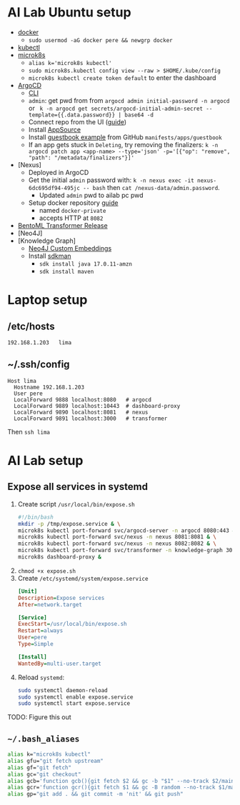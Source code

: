 # AI Lab Ubuntu setup

- [docker](https://docs.docker.com/engine/install/ubuntu/)
  - `sudo usermod -aG docker pere && newgrp docker`
- [kubectl](https://kubernetes.io/docs/tasks/tools/install-kubectl-linux/)
- [microk8s](https://microk8s.io/)
  - `alias k='microk8s kubectl'`
  - `sudo microk8s.kubectl config view --raw > $HOME/.kube/config`
  - `microk8s kubectl create token default` to enter the dashboard
- [ArgoCD](https://argo-cd.readthedocs.io/en/stable/getting_started/)
  - [CLI](https://argo-cd.readthedocs.io/en/stable/cli_installation/)
  - `admin`:  get pwd from from `argocd admin initial-password -n argocd` or ` k -n argocd get secrets/argocd-initial-admin-secret --template={{.data.password}} | base64 -d`
  - Connect repo from the UI ([guide](https://www.webagesolutions.com/blog/deploy-an-application-using-argocd))
  - Install [AppSource](https://blog.argoproj.io/introducing-the-appsource-controller-for-argocd-52f21d28d643)
  - Install [guestbook example](https://argo-cd.readthedocs.io/en/stable/getting_started/) from GitHub `manifests/apps/guestbook`
  - If an app gets stuck in `Deleting`, try removing the finalizers: `k -n argocd patch app <app-name> --type='json' -p='[{"op": "remove", "path": "/metadata/finalizers"}]'`
- [Nexus]
  - Deployed in ArgoCD
  - Get the initial `admin` password with: `k -n nexus exec -it nexus-6dc695df94-495jc -- bash` then `cat /nexus-data/admin.password`.
    - Updated `admin` pwd to ailab pc pwd
  - Setup docker repository [guide](https://medium.com/codemonday/setup-nexus-oss-on-docker-as-docker-registry-for-learning-748c23f0b951)
    - named `docker-private`
    - accepts HTTP at `8082`
- [BentoML Transformer Release](knowledge_graph/README.md)
- [Neo4J]
- [Knowledge Graph]
  - [Neo4J Custom Embeddings](knowledge_graph/README.md)
  - Install [sdkman](https://sdkman.io/install)
    - `sdk install java 17.0.11-amzn`
    - `sdk install maven`

# Laptop setup

## /etc/hosts

```
192.168.1.203   lima
```

## ~/.ssh/config

```
Host lima
  Hostname 192.168.1.203
  User pere
  LocalForward 9888 localhost:8080   # argocd
  LocalForward 9889 localhost:10443  # dashboard-proxy
  LocalForward 9890 localhost:8081   # nexus
  LocalForward 9891 localhost:3000   # transformer
```

Then `ssh lima`

# AI Lab setup

## Expose all services in systemd

1. Create script `/usr/local/bin/expose.sh`
   ```bash
   #!/bin/bash
   mkdir -p /tmp/expose.service & \
   microk8s kubectl port-forward svc/argocd-server -n argocd 8080:443 & \
   microk8s kubectl port-forward svc/nexus -n nexus 8081:8081 & \
   microk8s kubectl port-forward svc/nexus -n nexus 8082:8082 & \
   microk8s kubectl port-forward svc/transformer -n knowledge-graph 3000:3000 & \
   microk8s dashboard-proxy &
   ```
2. `chmod +x expose.sh`
3. Create `/etc/systemd/system/expose.service`
   ```ini
   [Unit]
   Description=Expose services
   After=network.target

   [Service]
   ExecStart=/usr/local/bin/expose.sh
   Restart=always
   User=pere
   Type=Simple

   [Install]
   WantedBy=multi-user.target
   ```
4. Reload `systemd`:
    ```bash
    sudo systemctl daemon-reload
    sudo systemctl enable expose.service
    sudo systemctl start expose.service
    ```

TODO: Figure this out

## `~/.bash_aliases`

```bash
alias k="microk8s kubectl"
alias gfu="git fetch upstream"
alias gf="git fetch"
alias gc="git checkout"
alias gcb='function gcb(){git fetch $2 && gc -b "$1" --no-track $2/main};gcb'
alias gcr='function gcr(){git fetch $1 && gc -B random --no-track $1/main};gcr'
alias gp="git add . && git commit -m 'nit' && git push"
```